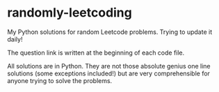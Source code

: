 # randomly-leetcoding
My Python solutions for random Leetcode problems. Trying to update it daily!

The question link is written at the beginning of each code file.

All solutions are in Python. They are not those absolute genius one line solutions (some exceptions included!) but are very comprehensible for anyone trying to solve the problems.
